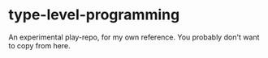 # type-level-programming
An experimental play-repo, for my own reference. You probably don't want to copy from here.

<!-- [![Crates.io](https://img.shields.io/crates/v/type-level-programming.svg)](https://crates.io/crates/type-level-programming) -->
<!-- [![Docs.rs](https://docs.rs/type-level-programming/badge.svg)](https://docs.rs/type-level-programming) -->
<!-- [![CI](https://github.com//type-level-programming/workflows/CI/badge.svg)](https://github.com//type-level-programming/actions) -->
<!-- [![Coverage Status](https://coveralls.io/repos/github//type-level-programming/badge.svg?branch=main)](https://coveralls.io/github//type-level-programming?branch=main) -->

<!-- ## Installation

### Cargo

* Install the rust toolchain in order to have cargo installed by following
  [this](https://www.rust-lang.org/tools/install) guide.
* run `cargo install type-level-programming` -->

<!-- ## License

Licensed under either of

 * Apache License, Version 2.0
   ([LICENSE-APACHE](LICENSE-APACHE) or http://www.apache.org/licenses/LICENSE-2.0)
 * MIT license
   ([LICENSE-MIT](LICENSE-MIT) or http://opensource.org/licenses/MIT)

at your option. -->

<!-- ## Contribution

Unless you explicitly state otherwise, any contribution intentionally submitted
for inclusion in the work by you, as defined in the Apache-2.0 license, shall be
dual licensed as above, without any additional terms or conditions.

See [CONTRIBUTING.md](CONTRIBUTING.md). -->